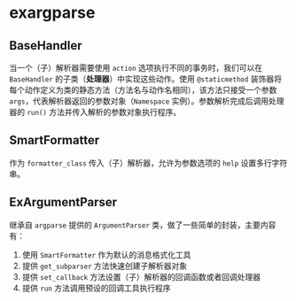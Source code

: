 # exargparse

## BaseHandler

当一个（子）解析器需要使用 `action` 选项执行不同的事务时，我们可以在 `BaseHandler` 的子类（**处理器**）中实现这些动作。使用 `@staticmethod` 装饰器将每个动作定义为类的静态方法（方法名与动作名相同），该方法只接受一个参数 `args`，代表解析器返回的参数对象（`Namespace` 实例）。参数解析完成后调用处理器的 `run()` 方法并传入解析的参数对象执行程序。

## SmartFormatter

作为 `formatter_class` 传入（子）解析器，允许为参数选项的 `help` 设置多行字符串。

## ExArgumentParser

继承自 `argparse` 提供的 `ArgumentParser` 类，做了一些简单的封装，主要内容有：
1. 使用 `SmartFormatter` 作为默认的消息格式化工具
2. 提供 `get_subparser` 方法快速创建子解析器对象
3. 提供 `set_callback` 方法设置（子）解析器的回调函数或者回调处理器
4. 提供 `run` 方法调用预设的回调工具执行程序


